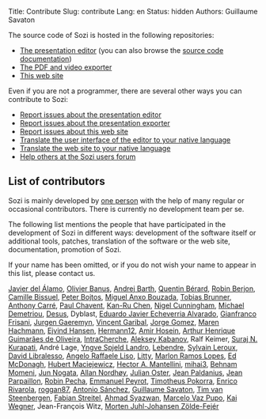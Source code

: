 Title: Contribute
Slug: contribute
Lang: en
Status: hidden
Authors: Guillaume Savaton

The source code of Sozi is hosted in the following repositories:

* [The presentation editor](https://github.com/sozi-projects/Sozi) (you can also browse the [source code documentation](/api/))
* [The PDF and video exporter](https://github.com/sozi-projects/Sozi-export)
* [This web site](https://github.com/sozi-projects/Sozi-website)

Even if you are not a programmer, there are several other ways you can contribute to Sozi:

* [Report issues about the presentation editor](https://github.com/sozi-projects/Sozi/issues)
* [Report issues about the presentation exporter](https://github.com/sozi-projects/Sozi-export/issues)
* [Report issues about this web site](https://github.com/sozi-projects/Sozi-website/issues)
* [Translate the user interface of the editor to your native language](|filename|translate-editor.md)
* [Translate the web site to your native language](|filename|translate-web-site.md)
* [Help others at the Sozi users forum](https://github.com/sozi-projects/Sozi/discussions)

List of contributors
--------------------

Sozi is mainly developed by [one person](http://guillaume.baierouge.fr)
with the help of many regular or occasional contributors.
There is currently no development team per se.

The following list mentions the people that have participated in the development of Sozi
in different ways: development of the software itself or additional tools, patches,
translation of the software or the web site, documentation, promotion of Sozi.

If your name has been omitted, or if you do not wish your name to appear in this list,
please contact us.

[Javier del Álamo](https://github.com/javialamo),
[Olivier Banus](https://launchpad.net/~sunab),
[Andrej Barth](https://github.com/Draussenduscher),
[Quentin Bérard](https://github.com/quent57),
[Robin Berjon](https://github.com/darobin),
[Camille Bissuel](http://nylnook.com),
[Peter Bojtos](https://launchpad.net/~peter-bojtos),
[Miguel Anxo Bouzada](https://launchpad.net/~mbouzada),
[Tobias Brunner](https://github.com/tobiasbrunner),
[Anthony Carré](yeknan.free.fr),
[Paul Chavent](http://paul.chavent.free.fr/),
[Kan-Ru Chen](https://github.com/kanru),
[Nigel Cunningham](https://github.com/NigelCunningham),
[Michael Demetriou](http://www.qwazix.com/),
[Desus](https://launchpad.net/~deesus),
Dyblast,
[Eduardo Javier Echeverria Alvarado](https://launchpad.net/~echevemaster),
[Gianfranco Frisani](https://launchpad.net/~gfrisani),
[Jurgen Gaeremyn](http://jurgen.gaeremyn.be/),
[Vincent Garibal](https://github.com/VincentGaribal),
[Jorge Gomez](https://github.com/escalope),
[Maren Hachmann](https://launchpad.net/~marenhachmann),
[Ejvind Hansen](https://launchpad.net/~ejvindh),
[Hermann12](https://github.com/Hermann12),
[Amir Hosein](https://launchpad.net/~amirhosein),
[Arthur Henrique Guimarães de Oliveira](https://launchpad.net/~warthur2),
[IntraCherche](https://github.com/IntraCherche),
[Aleksey Kabanov](https://launchpad.net/~ak099),
Ralf Keimer,
[Suraj N. Kurapati](https://github.com/sunaku),
André Lage,
[Yngve Spjeld Landro](https://launchpad.net/~yslandro),
[Lebendre](https://github.com/lebendre),
[Sylvain Leroux](https://github.com/s-leroux),
[David Libralesso](https://github.com/Dvvd),
[Angelo Raffaele Liso](https://launchpad.net/~angeloliso85),
[Litty](https://launchpad.net/~litty),
[Marlon Ramos Lopes](https://launchpad.net/~m-r-lopes),
[Ed McDonagh](https://github.com/edmcdonagh),
[Hubert Maciejewicz](https://launchpad.net/~hu2bert),
[Hector A. Mantellini](https://launchpad.net/~xombra),
[mihai3](https://github.com/mihai3),
[Behnam Momeni](https://github.com/momeni),
[Jun Nogata](https://launchpad.net/~nogajun),
[Allan Nordhøy](https://github.com/comradekingu),
[Julian Oster](https://github.com/jlnostr),
[Jean Paldanius](https://launchpad.net/~9-human),
[Jean Parpaillon](https://github.com/jeanparpaillon),
[Robin Pecha](https://github.com/robinpecha),
[Emmanuel Peyrot](http://linkmauve.fr/),
[Timotheus Pokorra](https://github.com/tpokorra),
[Enrico Rivarola](https://github.com/henrythebuilder),
[roggan87](https://github.com/roggan87),
[Antonio Sánchez](https://launchpad.net/~introlinux),
[Guillaume Savaton](http://guillaume.baierouge.fr),
[Tim van Steenbergen](https://github.com/TimvanSteenbergen),
[Fabian Streitel](https://github.com/karottenreibe),
[Ahmad Syazwan](https://github.com/asyazwan),
[Marcelo Vaz Pupo](https://github.com/guripreto),
[Kai Wegner](https://github.com/kai-wegner),
Jean-François Witz,
[Morten Juhl-Johansen Zölde-Fejér](https://launchpad.net/~mjjzf)
